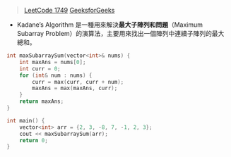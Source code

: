 > [LeetCode 1749](https://leetcode.com/problems/maximum-absolute-sum-of-any-subarray?envType=daily-question&envId=2025-02-26)
> [GeeksforGeeks](https://www.geeksforgeeks.org/largest-sum-contiguous-subarray/)

- Kadane’s Algorithm 是一種用來解決**最大子陣列和問題**（Maximum Subarray Problem）的演算法，主要用來找出一個陣列中連續子陣列的最大總和。
```c++
int maxSubarraySum(vector<int>& nums) {
    int maxAns = nums[0];
    int curr = 0;
    for (int& num : nums) {
	    curr = max(curr, curr + num);
	    maxAns = max(maxAns, curr);
    }
    return maxAns;
}

int main() {
    vector<int> arr = {2, 3, -8, 7, -1, 2, 3};
    cout << maxSubarraySum(arr);
    return 0;
}
```
